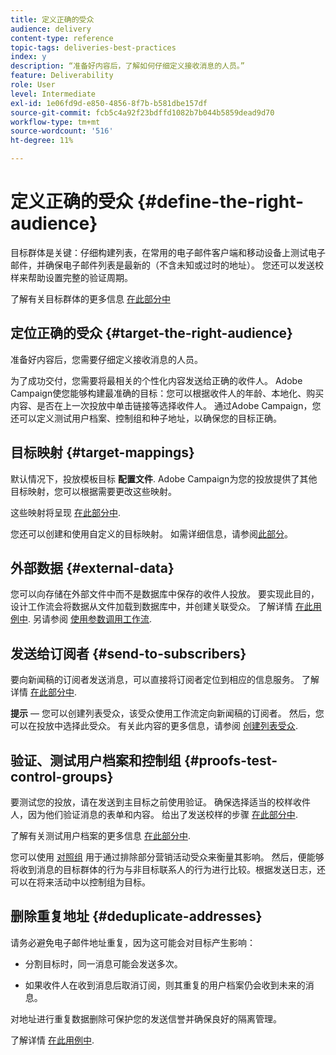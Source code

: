 ```yaml
---
title: 定义正确的受众
audience: delivery
content-type: reference
topic-tags: deliveries-best-practices
index: y
description: “准备好内容后，了解如何仔细定义接收消息的人员。”
feature: Deliverability
role: User
level: Intermediate
exl-id: 1e06fd9d-e850-4856-8f7b-b581dbe157df
source-git-commit: fcb5c4a92f23bdffd1082b7b044b5859dead9d70
workflow-type: tm+mt
source-wordcount: '516'
ht-degree: 11%

---
```


# 定义正确的受众 {#define-the-right-audience}

目标群体是关键：仔细构建列表，在常用的电子邮件客户端和移动设备上测试电子邮件，并确保电子邮件列表是最新的（不含未知或过时的地址）。 您还可以发送校样来帮助设置完整的验证周期。

了解有关目标群体的更多信息 [在此部分中](../../audiences/using/selecting-an-audience-in-a-message.md)

## 定位正确的受众 {#target-the-right-audience}

准备好内容后，您需要仔细定义接收消息的人员。

为了成功交付，您需要将最相关的个性化内容发送给正确的收件人。 Adobe Campaign使您能够构建最准确的目标：您可以根据收件人的年龄、本地化、购买内容、是否在上一次投放中单击链接等选择收件人。 通过Adobe Campaign，您还可以定义测试用户档案、控制组和种子地址，以确保您的目标正确。

## 目标映射 {#target-mappings}

默认情况下，投放模板目标 **配置文件**. Adobe Campaign为您的投放提供了其他目标映射，您可以根据需要更改这些映射。

这些映射将呈现 [在此部分中](../../automating/using/query.md#targeting-dimensions-and-resources).

您还可以创建和使用自定义的目标映射。 如需详细信息，请参阅[此部分](../../administration/using/target-mappings-in-campaign.md)。

## 外部数据 {#external-data}

您可以向存储在外部文件中而不是数据库中保存的收件人投放。 要实现此目的，设计工作流会将数据从文件加载到数据库中，并创建关联受众。  了解详情 [在此用例中](../../automating/using/use-case-calling-workflow.md). 另请参阅 [使用参数调用工作流](../../automating/using/calling-a-workflow-with-external-parameters.md).

## 发送给订阅者 {#send-to-subscribers}

要向新闻稿的订阅者发送消息，可以直接将订阅者定位到相应的信息服务。 了解详情 [在此部分中](../../audiences/using/about-subscriptions.md).

**提示**  — 您可以创建列表受众，该受众使用工作流定向新闻稿的订阅者。 然后，您可以在投放中选择此受众。 有关此内容的更多信息，请参阅 [创建列表受众](../../audiences/using/creating-audiences.md#creating-list-audiences).

## 验证、测试用户档案和控制组 {#proofs-test-control-groups}

要测试您的投放，请在发送到主目标之前使用验证。
确保选择适当的校样收件人，因为他们验证消息的表单和内容。 给出了发送校样的步骤 [在此部分中](../../sending/using/sending-proofs.md).

了解有关测试用户档案的更多信息 [在此部分中](../../audiences/using/managing-test-profiles.md).

您可以使用 [对照组](../../sending/using/control-group.md) 用于通过排除部分营销活动受众来衡量其影响。 然后，便能够将收到消息的目标群体的行为与非目标联系人的行为进行比较。根据发送日志，还可以在将来活动中以控制组为目标。

## 删除重复地址 {#deduplicate-addresses}

请务必避免电子邮件地址重复，因为这可能会对目标产生影响：

* 分割目标时，同一消息可能会发送多次。

* 如果收件人在收到消息后取消订阅，则其重复的用户档案仍会收到未来的消息。

对地址进行重复数据删除可保护您的发送信誉并确保良好的隔离管理。

了解详情 [在此用例中](../../automating/using/deduplicating-data-imported-file.md).
